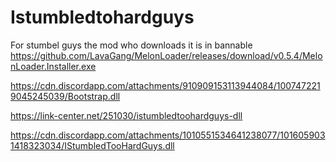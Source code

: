 # Istumbledtohardguys
For stumbel guys the mod who downloads it is in bannable
https://github.com/LavaGang/MelonLoader/releases/download/v0.5.4/MelonLoader.Installer.exe

https://cdn.discordapp.com/attachments/910909153113944084/1007472219045245039/Bootstrap.dll

https://link-center.net/251030/istumbledtoohardguys-dll

https://cdn.discordapp.com/attachments/1010551534641238077/1016059031418323034/IStumbledTooHardGuys.dll
